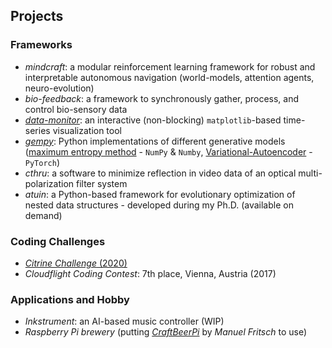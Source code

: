 ## Projects
### Frameworks
- *mindcraft*: a modular reinforcement learning framework for robust and interpretable autonomous navigation (world-models, attention agents, neuro-evolution)
- *bio-feedback*: a framework to synchronously gather, process, and control bio-sensory data
- <a class="" target='blank' href="https://github.com/bhartl/data-monitor">*data-monitor*</a>: an interactive (non-blocking) `matplotlib`-based time-series visualization tool
- <a class="" target='blank' href="https://github.com/bhartl/generative-models">*gempy*</a>: 
Python implementations of different generative models (<a calss="" target='blank' href="https://de.wikipedia.org/wiki/Maximum-Entropie-Methode">maximum entropy method</a> - `NumPy` & `Numby`,  <a calss="" target='blank' href="https://en.wikipedia.org/wiki/Variational_autoencoder">Variational-Autoencoder</a> - `PyTorch`)
- *cthru*: a software to minimize reflection in video data of an optical multi-polarization filter system
- *atuin*: a Python-based framework for evolutionary optimization of nested data structures - developed during my Ph.D. (available on demand)

### Coding Challenges
- <a class="" target='blank' href="https://github.com/bhartl/citrine_challenge">*Citrine Challenge* (2020)</a>
- *Cloudflight Coding Contest*: 7th place, Vienna, Austria (2017)

### Applications and Hobby
- *Inkstrument*: an AI-based music controller (WIP)
- *Raspberry Pi brewery* (putting [*CraftBeerPi*](http://web.craftbeerpi.com/) by *Manuel Fritsch* to use)
